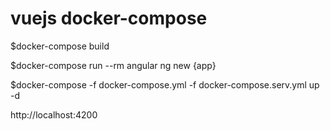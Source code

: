 # vuejs docker-compose

$docker-compose build

$docker-compose run --rm angular ng new {app}

$docker-compose -f docker-compose.yml -f docker-compose.serv.yml up -d

http://localhost:4200
